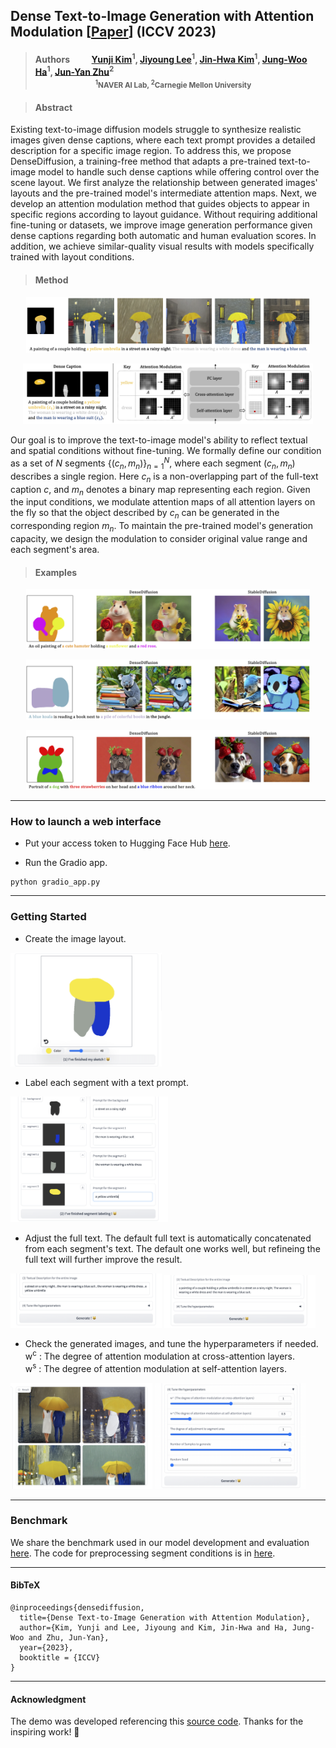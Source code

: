 ## Dense Text-to-Image Generation with Attention Modulation [[Paper](https://arxiv.org/abs/2308.12964)] (ICCV 2023) <br>
> #### Authors &emsp;&emsp; [Yunji Kim](https://github.com/YunjiKim)<sup>1</sup>, [Jiyoung Lee](https://lee-jiyoung.github.io)<sup>1</sup>, [Jin-Hwa Kim](http://wityworks.com/)<sup>1</sup>, [Jung-Woo Ha](https://github.com/jungwoo-ha)<sup>1</sup>, [Jun-Yan Zhu](https://www.cs.cmu.edu/~junyanz/)<sup>2</sup> <br> <sub> &emsp;&emsp;&emsp;&emsp;&emsp;&emsp;&emsp;&emsp; <sup>1</sup>NAVER AI Lab, <sup>2</sup>Carnegie Mellon University </sub>

> #### Abstract
Existing text-to-image diffusion models struggle to synthesize realistic images given dense captions, where each text prompt provides a detailed description for a specific image region.
To address this, we propose DenseDiffusion, a training-free method that adapts a pre-trained text-to-image model to handle such dense captions while offering control over the scene layout.
We first analyze the relationship between generated images' layouts and the pre-trained model's intermediate attention maps.
Next,  we develop an attention modulation method that guides objects to appear in specific regions according to layout guidance.
Without requiring additional fine-tuning or datasets, we improve image generation performance given dense captions regarding both automatic and human evaluation scores.
In addition, we achieve similar-quality visual results with models specifically trained with layout conditions.


> #### Method
<p align="center">
  <img src="./figures/sample.png" width="90%" title="results"></img>
</p>
<p align="center">
  <img src="./figures/method.png" width="92%" title="method"></img>
</p>

Our goal is to improve the text-to-image model's ability to reflect textual and spatial conditions without fine-tuning.
We formally define our condition as a set of $N$ segments ${\lbrace(c_{n},m_{n})\rbrace}^{N}_{n=1}$, where each segment $(c_n,m_n)$ describes a single region.
Here $c_n$ is a non-overlapping part of the full-text caption $c$, and $m_n$ denotes a binary map representing each region. Given the input conditions, we modulate attention maps of all attention layers on the fly so that the object described by $c_n$ can be generated in the corresponding region $m_n$.
To maintain the pre-trained model's generation capacity, we design the modulation to consider original value range and each segment's area.


> #### Examples

<p align="center">
  <img src="./figures/example_0.png" width="90%"></img>
</p>

<p align="center">
  <img src="./figures/example_1.png" width="90%"></img>
</p>

<p align="center">
  <img src="./figures/example_2.png" width="90%"></img>
</p>


----

### How to launch a web interface

- Put your access token to Hugging Face Hub [here](./gradio_app.py#L71).

- Run the Gradio app.
```
python gradio_app.py
```

----

### Getting Started

- Create the image layout.
<p align="left">
  <img src="./figures/step1.png" width="48%" title="step1"></img>
</p>

- Label each segment with a text prompt.
<p align="left">
  <img src="./figures/step2.png" width="50%" title="step2"></img>
</p>

- Adjust the full text. The default full text is automatically concatenated from each segment's text.  The default one works well, but refineing the full text will further improve the result.
<p align="left">
  <img src="./figures/step3.png" width="48%" title="step3"/>  <img src="./figures/step3_.png" width="48%" title="step3_"/>
</p>

- Check the generated images, and tune the hyperparameters if needed.<br>
  w<sup>c</sup> : The degree of attention modulation at cross-attention layers. <br>
  w<sup>s</sup> : The degree of attention modulation at self-attention layers. <br>

<p align="left">
  <img src="./figures/step4.png" width="45%" title="step4"/>  <img src="./figures/step4_.png" width="48%" title="step4_"/>
</p>

----


### Benchmark

We share the benchmark used in our model development and evaluation [here](./dataset).
The code for preprocessing segment conditions is in [here](./inference.ipynb).

---

#### BibTeX
```
@inproceedings{densediffusion,
  title={Dense Text-to-Image Generation with Attention Modulation},
  author={Kim, Yunji and Lee, Jiyoung and Kim, Jin-Hwa and Ha, Jung-Woo and Zhu, Jun-Yan},
  year={2023},
  booktitle = {ICCV}
}
```

---

#### Acknowledgment
The demo was developed referencing this [source code](https://huggingface.co/spaces/weizmannscience/multidiffusion-region-based). Thanks for the inspiring work! 🙏 

